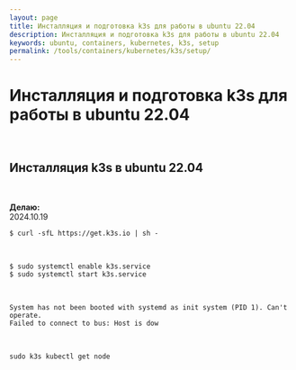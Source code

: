 ```yaml
---
layout: page
title: Инсталляция и подготовка k3s для работы в ubuntu 22.04
description: Инсталляция и подготовка k3s для работы в ubuntu 22.04
keywords: ubuntu, containers, kubernetes, k3s, setup
permalink: /tools/containers/kubernetes/k3s/setup/
---
```


# Инсталляция и подготовка k3s для работы в ubuntu 22.04

<br/>

## Инсталляция k3s в ubuntu 22.04

<br/>

**Делаю:**  
2024.10.19

```
$ curl -sfL https://get.k3s.io | sh -
```

<br/>

```
$ sudo systemctl enable k3s.service
$ sudo systemctl start k3s.service
```

<br/>

```
System has not been booted with systemd as init system (PID 1). Can't operate.
Failed to connect to bus: Host is dow
```

<br/>

```
sudo k3s kubectl get node
```
